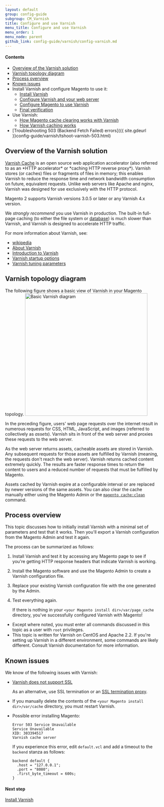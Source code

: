 ```yaml
---
layout: default
group: config-guide
subgroup: CM_Varnish
title: Configure and use Varnish
menu_title: Configure and use Varnish
menu_order: 1
menu_node: parent
github_link: config-guide/varnish/config-varnish.md
---
```



#### Contents
*	<a href="#config-varnish-over">Overview of the Varnish solution</a>
*	<a href="#varnish-arch">Varnish topology diagram</a>
*	<a href="#config-varnish-process">Process overview</a>
*	<a href="#config-varnish-issues">Known issues</a>
*	Install Varnish and configure Magento to use it:
	*	<a href="{{ site.gdeurl }}config-guide/varnish/config-varnish-install.html">Install Varnish</a>
	*	<a href="{{ site.gdeurl }}config-guide/varnish/config-varnish-configure.html">Configure Varnish and your web server</a>
	*	<a href="{{ site.gdeurl }}config-guide/varnish/config-varnish-magento.html">Configure Magento to use Varnish</a>
	*	<a href="{{ site.gdeurl }}config-guide/varnish/config-varnish-final.html">Final verification</a>
*	Use Varnish:
	*	<a href="{{ site.gdeurl }}config-guide/varnish/use-varnish-cache.html">How Magento cache clearing works with Varnish</a>
	*	<a href="{{ site.gdeurl }}config-guide/varnish/use-varnish-cache-how.html">How Varnish caching works</a>
*	[Troubleshooting 503 (Backend Fetch Failed) errors]({{ site.gdeurl }}config-guide/varnish/tshoot-varnish-503.html)

<h2 id="config-varnish-over">Overview of the Varnish solution</h2>
<a href="https://www.varnish-cache.org/" target="_blank">Varnish Cache</a> is an open source web application accelerator (also referred to as an *HTTP accelerator* or *caching HTTP reverse proxy*). Varnish stores (or caches) files or fragments of files in memory; this enables Varnish to reduce the response time and network bandwidth consumption on future, equivalent requests. Unlike web servers like Apache and nginx, Varnish was designed for use exclusively with the HTTP protocol.

Magento 2 supports Varnish versions 3.0.5 or later or any Varnish 4.x version.

<div class="bs-callout bs-callout-warning">
    <p>We <em>strongly recommend</em> you use Varnish in production. The built-in full-page caching (to either the file system or <a href="{{ site.gdeurl }}config-guide/database/database.html">database</a>) is much slower than Varnish, and Varnish is designed to accelerate HTTP traffic.</p>
</div>

For more information about Varnish, see:

*	<a href="https://en.wikipedia.org/wiki/Varnish_%28software%29" target="_blank">wikipedia</a>
*	<a href="https://www.varnish-cache.org/about" target="_blank">About Varnish</a>
*	<a href="https://www.varnish-software.com/book/4.0/chapters/Introduction.html#what-is-varnish" target="_blank">Introduction to Varnish</a>
*	<a href="https://www.varnish-cache.org/docs/trunk/reference/varnishd.html#ref-varnishd-options" target="_blank">Varnish startup options</a>
*	<a href="https://www.varnish-software.com/book/3/Tuning.html#threading-parameters" target="_blank">Varnish tuning parameters</a>

<h2 id="varnish-arch">Varnish topology diagram</h2>
The following figure shows a basic view of Varnish in your Magento topology.

<img src="{{ site.baseurl }}common/images/varnish_basic.png" width="400px" alt="Basic Varnish diagram">

In the preceding figure, users' web page requests over the internet result in numerous requests for CSS, HTML, JavaScript, and images (referred to collectively as *assets*). Varnish sits in front of the web server and proxies these requests to the web server. 

As the web server returns assets, cacheable assets are stored in Varnish. Any subsequent requests for those assets are fulfilled by Varnish (meaning, the requests don't reach the web server). Varnish returns cached content extremely quickly. The results are faster response times to return the content to users and a reduced number of requests that must be fulfilled by Magento.  

Assets cached by Varnish expire at a configurable interval or are replaced by newer versions of the same assets. You can also clear the cache manually either using the Magento Admin or the <a href="{{ site.gdeurl }}/config-guide/cli/config-cli-subcommands-cache.html">`magento cache:clean`</a> command. 

<h2 id="config-varnish-process">Process overview</h2>
This topic discusses how to initially install Varnish with a minimal set of parameters and test that it works. Then you'll export a Varnish configuration from the Magento Admin and test it again.

The process can be summarized as follows:

1.	Install Varnish and test it by accessing any Magento page to see if you're getting HTTP response headers that indicate Varnish is working.
2.	Install the Magento software and use the Magento Admin to create a Varnish configuration file. 
3.	Replace your existing Varnish configuration file with the one generated by the Admin.
3.	Test everything again.

	If there is nothing in your `<your Magento install dir>/var/page_cache` directory, you've successfully configured Varnish with Magento!

<div class="bs-callout bs-callout-info" id="info">
	<ul><li>Except where noted, you must enter all commands discussed in this topic as a user with <code>root</code> privileges.</li>
		<li>This topic is written for Varnish on CentOS and Apache 2.2. If you're setting up Varnish in a different environment, some commands are likely different. Consult Varnish documentation for more information.</li></ul>
</div>

<h2 id="config-varnish-issues">Known issues</h2>
We know of the following issues with Varnish:

*	<a href="https://www.varnish-cache.org/docs/3.0/phk/ssl.html" target="_blank">Varnish does not support SSL</a>

	As an alternative, use SSL termination or an <a href="https://en.wikipedia.org/wiki/TLS_termination_proxy" target="_blank">SSL termination proxy</a>.

*	If you manually delete the contents of the `<your Magento install dir>/var/cache` directory, you must restart Varnish.


*	Possible error installing Magento:

		Error 503 Service Unavailable
		Service Unavailable
		XID: 303394517
		Varnish cache server

	If you experience this error, edit `default.vcl` and add a timeout to the `backend` stanza as follows:

		backend default {
	      .host = "127.0.0.1";
	      .port = "8080";
	      .first_byte_timeout = 600s;
		}

#### Next step
<a href="{{ site.gdeurl }}config-guide/varnish/config-varnish-install.html">Install Varnish</a>
